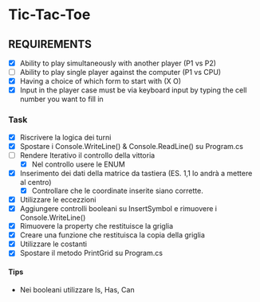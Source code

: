 # Tic-Tac-Toe

## REQUIREMENTS
- [X] Ability to play simultaneously with another player (P1 vs P2)
- [ ] Ability to play single player against the computer (P1 vs CPU)
- [X] Having a choice of which form to start with (X O)
- [X] Input in the player case must be via keyboard input by typing the cell number you want to fill in

### Task
- [X] Riscrivere la logica dei turni
- [X] Spostare i Console.WriteLine() & Console.ReadLine() su Program.cs
- [ ] Rendere Iterativo il controllo della vittoria
	- [X] Nel controllo usere le ENUM
- [X] Inserimento dei dati della  matrice da tastiera (ES. 1,1 lo andrà a mettere al centro)
	- [X] Controllare che le coordinate inserite siano corrette.
- [X] Utilizzare le eccezzioni
- [X] Aggiungere controlli booleani su InsertSymbol e rimuovere i Console.WriteLine()
- [X] Rimuovere la property che restituisce la griglia
- [X] Creare una funzione che restituisca la copia della griglia 
- [X] Utilizzare le costanti
- [X] Spostare il metodo PrintGrid su Program.cs

#### Tips

- Nei booleani utilizzare Is, Has, Can
